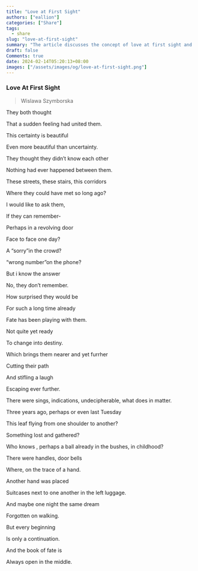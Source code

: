 ```yaml
---
title: "Love at First Sight"
authors: ["eallion"]
categories: ["Share"]
tags: 
  - share
slug: "love-at-first-sight"
summary: "The article discusses the concept of love at first sight and how two people can feel a strong connection without knowing each other. It explores the idea that fate has been playing with them, bringing them closer but also pushing them further apart. The author reflects on possible moments in their lives where they could have crossed paths, but ultimately concludes that every beginning is just a continuation and that destiny is always unfolding."
draft: false
Comments: true
date: 2024-02-14T05:20:13+08:00
images: ["/assets/images/og/love-at-first-sight.png"]
---
```


### Love At First Sight

> Wislawa Szymborska

They both thought

That a sudden feeling had united them.

This certainty is beautiful

Even more beautiful than uncertainty.

They thought they didn’t know each other

Nothing had ever happened between them.

These streets, these stairs, this corridors

Where they could have met so long ago?

I would like to ask them,

If they can remember-

Perhaps in a revolving door

Face to face one day?

A “sorry”in the crowd?

“wrong number”on the phone?

But i know the answer

No, they don’t remember.

How surprised they would be

For such a long time already

Fate has been playing with them.

Not quite yet ready

To change into destiny.

Which brings them nearer and yet furrher

Cutting their path

And stifling a laugh

Escaping ever further.

There were sings, indications, undecipherable, what does in matter.

Three years ago, perhaps or even last Tuesday

This leaf flying from one shoulder to another?

Something lost and gathered?

Who knows , perhaps a ball already in the bushes, in childhood?

There were handles, door bells

Where, on the trace of a hand.

Another hand was placed

Suitcases next to one another in the left luggage.

And maybe one night the same dream

Forgotten on walking.

But every beginning

Is only a continuation.

And the book of fate is

Always open in the middle.
